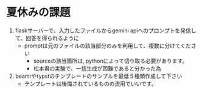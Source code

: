 # 夏休みの課題
1. flaskサーバーで、入力したファイルからgemini apiへのプロンプトを発信して、回答を得られるように
	- promptは元のファイルの該当部分のみを利用して、複数に分けてください
		- sourceの該当箇所は, pythonによって切り取る必要があります。
		- 松本君の実験で、一括生成が困難であると分かった為
1. beamrやtypstのテンプレートのサンプルを最低５種類作成して下さい
	- テンプレートは後悔されているものの流用でいいです。